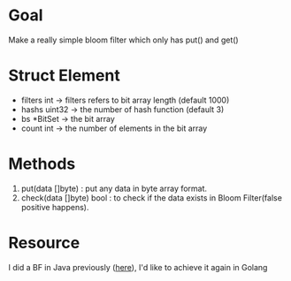 # Goal

Make a really simple bloom filter which only has put() and get()

# Struct Element

- filters int -> filters refers to bit array length (default 1000)
- hashs uint32 -> the number of hash function (default 3)
- bs \*BitSet -> the bit array
- count int -> the number of elements in the bit array

# Methods

1. put(data []byte) : put any data in byte array format.
2. check(data []byte) bool : to check if the data exists in Bloom Filter(false positive happens).

# Resource

I did a BF in Java previously ([here](https://github.com/mchen81/DFS-java-netty/blob/main/src/main/java/edu/usfca/cs/dfs/utils/BloomFilter.java)), I'd like to achieve it again in Golang
